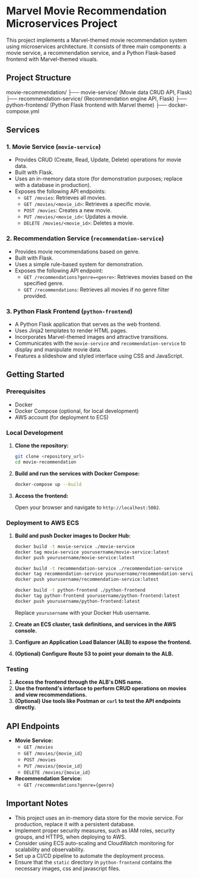 # Marvel Movie Recommendation Microservices Project

This project implements a Marvel-themed movie recommendation system using microservices architecture. It consists of three main components: a movie service, a recommendation service, and a Python Flask-based frontend with Marvel-themed visuals.

## Project Structure
movie-recommendation/
├── movie-service/          (Movie data CRUD API, Flask)
├── recommendation-service/ (Recommendation engine API, Flask)
├── python-frontend/        (Python Flask frontend with Marvel theme)
├── docker-compose.yml

## Services

### 1. Movie Service (`movie-service`)

-   Provides CRUD (Create, Read, Update, Delete) operations for movie data.
-   Built with Flask.
-   Uses an in-memory data store (for demonstration purposes; replace with a database in production).
-   Exposes the following API endpoints:
    -   `GET /movies`: Retrieves all movies.
    -   `GET /movies/<movie_id>`: Retrieves a specific movie.
    -   `POST /movies`: Creates a new movie.
    -   `PUT /movies/<movie_id>`: Updates a movie.
    -   `DELETE /movies/<movie_id>`: Deletes a movie.

### 2. Recommendation Service (`recommendation-service`)

-   Provides movie recommendations based on genre.
-   Built with Flask.
-   Uses a simple rule-based system for demonstration.
-   Exposes the following API endpoint:
    -   `GET /recommendations?genre=<genre>`: Retrieves movies based on the specified genre.
    -   `GET /recommendations`: Retrieves all movies if no genre filter provided.

### 3. Python Flask Frontend (`python-frontend`)

-   A Python Flask application that serves as the web frontend.
-   Uses Jinja2 templates to render HTML pages.
-   Incorporates Marvel-themed images and attractive transitions.
-   Communicates with the `movie-service` and `recommendation-service` to display and manipulate movie data.
-   Features a slideshow and styled interface using CSS and JavaScript.

## Getting Started

### Prerequisites

-   Docker
-   Docker Compose (optional, for local development)
-   AWS account (for deployment to ECS)

### Local Development

1.  **Clone the repository:**

    ```bash
    git clone <repository_url>
    cd movie-recommendation
    ```

2.  **Build and run the services with Docker Compose:**

    ```bash
    docker-compose up --build
    ```

3.  **Access the frontend:**

    Open your browser and navigate to `http://localhost:5002`.

### Deployment to AWS ECS

1.  **Build and push Docker images to Docker Hub:**

    ```bash
    docker build -t movie-service ./movie-service
    docker tag movie-service yourusername/movie-service:latest
    docker push yourusername/movie-service:latest

    docker build -t recommendation-service ./recommendation-service
    docker tag recommendation-service yourusername/recommendation-service:latest
    docker push yourusername/recommendation-service:latest

    docker build -t python-frontend ./python-frontend
    docker tag python-frontend yourusername/python-frontend:latest
    docker push yourusername/python-frontend:latest
    ```

    Replace `yourusername` with your Docker Hub username.

2.  **Create an ECS cluster, task definitions, and services in the AWS console.**

3.  **Configure an Application Load Balancer (ALB) to expose the frontend.**

4.  **(Optional) Configure Route 53 to point your domain to the ALB.**

### Testing

1.  **Access the frontend through the ALB's DNS name.**
2.  **Use the frontend's interface to perform CRUD operations on movies and view recommendations.**
3.  **(Optional) Use tools like Postman or `curl` to test the API endpoints directly.**

## API Endpoints

-   **Movie Service:**
    -   `GET /movies`
    -   `GET /movies/{movie_id}`
    -   `POST /movies`
    -   `PUT /movies/{movie_id}`
    -   `DELETE /movies/{movie_id}`
-   **Recommendation Service:**
    -   `GET /recommendations?genre={genre}`

## Important Notes

-   This project uses an in-memory data store for the movie service. For production, replace it with a persistent database.
-   Implement proper security measures, such as IAM roles, security groups, and HTTPS, when deploying to AWS.
-   Consider using ECS auto-scaling and CloudWatch monitoring for scalability and observability.
-   Set up a CI/CD pipeline to automate the deployment process.
-   Ensure that the `static` directory in `python-frontend` contains the necessary images, css and javascript files.
